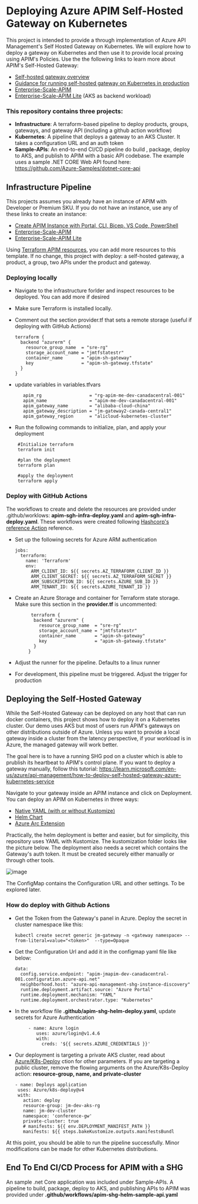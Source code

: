 # Deploying Azure APIM Self-Hosted Gateway on Kubernetes

This project is intended to provide a through implementation of Azure API Management's Self Hosted Gateway on Kubernetes. We will explore how to deploy a gateway on Kubernetes and then use it to provide local proxing using APIM's Policies. Use the the following links to learn more about APIM's Self-Hosted Gateway:

- [Self-hosted gateway overview](https://learn.microsoft.com/en-us/azure/api-management/self-hosted-gateway-overview)
- [Guidance for running self-hosted gateway on Kubernetes in production](https://learn.microsoft.com/en-us/azure/api-management/how-to-self-hosted-gateway-on-kubernetes-in-production)
- [Enterprise-Scale-APIM](https://github.com/Azure/apim-landing-zone-accelerator)
- [Enterprise-Scale-APIM Lite](https://github.com/jmasengeshomsft/apim-landing-zone-accelerator-lite) (AKS as backend workload)


### This repository contains three projects:

-	**Infrastructure**: A terraform-based pipeline to deploy products, groups, gateways, and gateway API (including a github action workflow)
-	**Kubernetes**: A pipeline that deploys a gateway to an AKS Cluster. It takes a configuration URL and an auth token
-	**Sample-APIs**: An end-to-end CI/CD pipeline do build , package, deploy to AKS, and publish to APIM with a basic API codebase. The example uses a sample .NET CORE Web API found here: https://github.com/Azure-Samples/dotnet-core-api


## Infrastructure Pipeline

This projects assumes you already have an instance of APIM with Developer or Premium SKU. If you do not have an instance, use any of these links to create an instance:
- [Create APIM Instance with Portal, CLI, Bicep. VS Code, PowerShell](https://learn.microsoft.com/en-us/azure/api-management/get-started-create-service-instance)
- [Enterprise-Scale-APIM](https://github.com/Azure/apim-landing-zone-accelerator)
- [Enterprise-Scale-APIM Lite](https://github.com/jmasengeshomsft/apim-landing-zone-accelerator-lite)

Using [Terraform APIM resources](https://registry.terraform.io/providers/hashicorp/azurerm/latest/docs/resources/api_management), you can add more resources to this template. If no change, this project with deploy: a self-hosted gateway, a product, a group, two APIs under the product and gateway.

### Deploying locally

- Navigate to the infrastructure forlder and inspect resources to be deployed. You can add more if desired
- Make sure Terraform is installed locally.
- Comment out the section provider.tf that sets a remote storage (useful if deploying with GitHub Actions)

      terraform {
        backend "azurerm" {
          resource_group_name  = "sre-rg"
          storage_account_name = "jmtfstatestr"
          container_name       = "apim-sh-gateway"
          key                  = "apim-sh-gateway.tfstate"
        }
      }
 - update variables in variables.tfvars
 
          apim_rg                  = "rg-apim-me-dev-canadacentral-001"
          apim_name                = "apim-me-dev-canadacentral-001"
          apim_gateway_name        = "alibaba-cloud-china"
          apim_gateway_description = "jm-gateway2-canada-central1"
          apim_gateway_region      = "alicloud-kubernetes-cluster"
 
 - Run the following commands to initialize, plan, and apply your deployment
 
        #Initialize terraform 
        terraform init 
        
        #plan the deployment
        terraform plan
        
        #apply the deployment
        terraform apply
        
### Deploy with GitHub Actions

The workflows to create and delete the resources are provided under .github/worklows: **apim-sgh-infra-deploy.yaml** and **apim-sgh-infra-deploy.yaml**. These workflows were created following [Hashcorp's reference Action](https://github.com/hashicorp/setup-terraform) reference.

- Set up the following secrets for Azure ARM authentication

      jobs:
        terraform:
          name: 'Terraform'
          env:
            ARM_CLIENT_ID: ${{ secrets.AZ_TERRAFORM_CLIENT_ID }}
            ARM_CLIENT_SECRET: ${{ secrets.AZ_TERRAFORM_SECRET }}
            ARM_SUBSCRIPTION_ID: ${{ secrets.AZURE_SUB_ID }}
            ARM_TENANT_ID: ${{ secrets.AZURE_TENANT_ID }}
            
 - Create an Azure Storage and container for Terraform state storage. Make sure this section in the **provider.tf** is uncommented: 
 
             terraform {
              backend "azurerm" {
                resource_group_name  = "sre-rg"
                storage_account_name = "jmtfstatestr"
                container_name       = "apim-sh-gateway"
                key                  = "apim-sh-gateway.tfstate"
              }
            }
  - Adjust the runner for the pipeline. Defaults to a linux runner
  - For development, this pipeline must be triggered. Adjust the trigger for production

## Deploying the Self-Hosted Gateway

While the Self-Hosted Gateway can be deployed on any host that can run docker containers, this project shows how to deploy it on a Kubernetes cluster. Our demo uses AKS but most of users run APIM's gateways on other distributions outside of Azure. Unless you want to provide a local gateway inside a cluster from the latency perspective, if your workload is in Azure, the managed gateway will work better. 

The goal here is to have a running SHG pod on a cluster which is able to prublish its heartbeat to APIM's control plane. If you want to deploy a gateway manually, follow this tutorial: https://learn.microsoft.com/en-us/azure/api-management/how-to-deploy-self-hosted-gateway-azure-kubernetes-service

Navigate to your gateway inside an APIM instance and click on Deployment. You can deploy an APIM on Kubernetes in three ways:

- [Native YAML (with or without Kustomize)](https://learn.microsoft.com/en-us/azure/api-management/how-to-deploy-self-hosted-gateway-kubernetes)
- [Helm Chart](https://learn.microsoft.com/en-us/azure/api-management/how-to-deploy-self-hosted-gateway-kubernetes-helm) 
- [Azure Arc Extension](https://learn.microsoft.com/en-us/azure/api-management/how-to-deploy-self-hosted-gateway-azure-arc)

Practically, the helm deployment is better and easier, but for simplicity, this repository uses YAML with Kustomize. The kustomization folder looks like the picture below. The deployment also needs a secret which contains the Gateway's auth token. It must be created securely either manually or through other tools.

![image](https://user-images.githubusercontent.com/86074746/203437862-01c78c48-2be3-4bc6-82d1-71ff730b7dfd.png)

The ConfigMap contains the Configuration URL and other settings. To be explored later.

### How do deploy with Github Actions

- Get the Token from the Gateway's panel in Azure. Deploy the secret in cluster namespace like this: 

      kubectl create secret generic jm-gateway -n <gateway namespace> --from-literal=value="<token>"  --type=Opaque
      
- Get the Configuration Url and add it in the configmap yaml file like below:


      data:
        config.service.endpoint: "apim-jmapim-dev-canadacentral-001.configuration.azure-api.net"
        neighborhood.host: "azure-api-management-shg-instance-discovery"
        runtime.deployment.artifact.source: "Azure Portal"
        runtime.deployment.mechanism: "YAML"
        runtime.deployment.orchestrator.type: "Kubernetes"

- In the workflow file **.github/apim-shg-helm-deploy.yaml**, update secrets for Azure Authentication

           - name: Azure login
              uses: azure/login@v1.4.6
              with:
                creds: '${{ secrets.AZURE_CREDENTIALS }}'

 - Our deployment is targeting a private AKS cluster, read about [Azure/K8s-Deploy](https://github.com/Azure/k8s-deploy) ction for other parameters. If you are targeting a public cluster, remove the flowing arguments on the Azure/K8s-Deploy action: **resource-group, name, and private-cluster**
 
       - name: Deploys application
        uses: Azure/k8s-deploy@v4
        with:
          action: deploy
          resource-group: jm-dev-aks-rg
          name: jm-dev-cluster
          namespace: 'conference-gw'
          private-cluster: true
          # manifests: ${{ env.DEPLOYMENT_MANIFEST_PATH }}
          manifests: ${{ steps.bakeKustomize.outputs.manifestsBundl
 
 At this point, you should be able to run the pipeline successfully. Minor modifications can be made for other Kubernetes distributions.
 
 ## End To End CI/CD Process for APIM with a SHG
 
 An sample .net Core application was included under Sample-APIs. A pipeline to build, package, deploy to AKS, and publishing APIs to APIM was provided under **.github/workflows/apim-shg-helm-sample-api.yaml**
